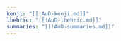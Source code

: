 ```yaml
---
kenji: "[[!AuD-kenji.md]]"
lbehric: "[[!AuD-lbehric.md]]"
summaries: "[[!AuD-summaries.md]]"
---
```


